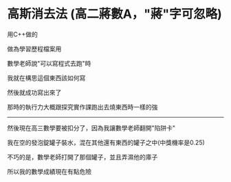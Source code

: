 # 高斯消去法 (高二蔣數A，"蔣"字可忽略)
用C++做的

做為學習歷程檔案用

數學老師說"可以寫程式去跑"時

我就在構思這個東西該如何寫

然後就成功寫出來了

那時的執行力大概跟探究實作課跑出去燒東西時一樣的強

-----------------------------------------------------------

然後現在高三數學要被扣分了，因為我讓數學老師翻開"陷阱卡"

我在空的發泡錠罐子裝水，混在其他還有東西的罐子之中(中獎機率是0.25)

不巧的是，數學老師打開了那個罐子，並且弄濕他的庫子

所以我的數學成績現在有點危險
